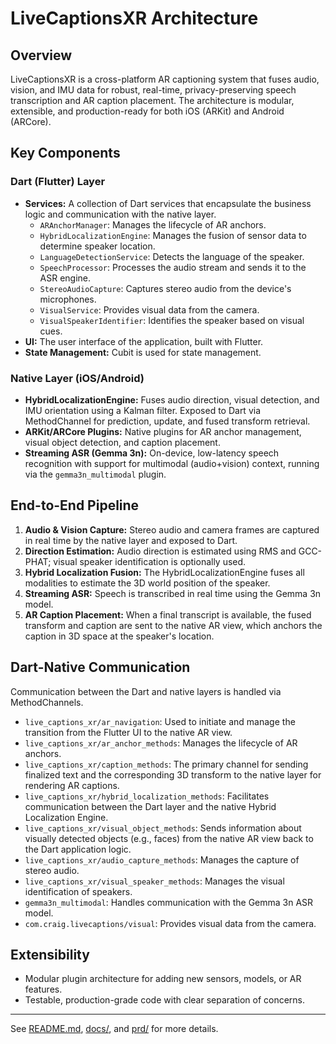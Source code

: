 # LiveCaptionsXR Architecture

## Overview
LiveCaptionsXR is a cross-platform AR captioning system that fuses audio, vision, and IMU data for robust, real-time, privacy-preserving speech transcription and AR caption placement. The architecture is modular, extensible, and production-ready for both iOS (ARKit) and Android (ARCore).

## Key Components

### Dart (Flutter) Layer
- **Services:** A collection of Dart services that encapsulate the business logic and communication with the native layer.
  - `ARAnchorManager`: Manages the lifecycle of AR anchors.
  - `HybridLocalizationEngine`: Manages the fusion of sensor data to determine speaker location.
  - `LanguageDetectionService`: Detects the language of the speaker.
  - `SpeechProcessor`: Processes the audio stream and sends it to the ASR engine.
  - `StereoAudioCapture`: Captures stereo audio from the device's microphones.
  - `VisualService`: Provides visual data from the camera.
  - `VisualSpeakerIdentifier`: Identifies the speaker based on visual cues.
- **UI:** The user interface of the application, built with Flutter.
- **State Management:** Cubit is used for state management.

### Native Layer (iOS/Android)
- **HybridLocalizationEngine:** Fuses audio direction, visual detection, and IMU orientation using a Kalman filter. Exposed to Dart via MethodChannel for prediction, update, and fused transform retrieval.
- **ARKit/ARCore Plugins:** Native plugins for AR anchor management, visual object detection, and caption placement.
- **Streaming ASR (Gemma 3n):** On-device, low-latency speech recognition with support for multimodal (audio+vision) context, running via the `gemma3n_multimodal` plugin.

## End-to-End Pipeline
1. **Audio & Vision Capture:** Stereo audio and camera frames are captured in real time by the native layer and exposed to Dart.
2. **Direction Estimation:** Audio direction is estimated using RMS and GCC-PHAT; visual speaker identification is optionally used.
3. **Hybrid Localization Fusion:** The HybridLocalizationEngine fuses all modalities to estimate the 3D world position of the speaker.
4. **Streaming ASR:** Speech is transcribed in real time using the Gemma 3n model.
5. **AR Caption Placement:** When a final transcript is available, the fused transform and caption are sent to the native AR view, which anchors the caption in 3D space at the speaker's location.

## Dart-Native Communication
Communication between the Dart and native layers is handled via MethodChannels.

- `live_captions_xr/ar_navigation`: Used to initiate and manage the transition from the Flutter UI to the native AR view.
- `live_captions_xr/ar_anchor_methods`: Manages the lifecycle of AR anchors.
- `live_captions_xr/caption_methods`: The primary channel for sending finalized text and the corresponding 3D transform to the native layer for rendering AR captions.
- `live_captions_xr/hybrid_localization_methods`: Facilitates communication between the Dart layer and the native Hybrid Localization Engine.
- `live_captions_xr/visual_object_methods`: Sends information about visually detected objects (e.g., faces) from the native AR view back to the Dart application logic.
- `live_captions_xr/audio_capture_methods`: Manages the capture of stereo audio.
- `live_captions_xr/visual_speaker_methods`: Manages the visual identification of speakers.
- `gemma3n_multimodal`: Handles communication with the Gemma 3n ASR model.
- `com.craig.livecaptions/visual`: Provides visual data from the camera.


## Extensibility
- Modular plugin architecture for adding new sensors, models, or AR features.
- Testable, production-grade code with clear separation of concerns.

---
See [README.md](README.md), [docs/](docs/), and [prd/](prd/) for more details.